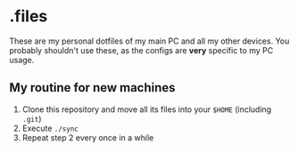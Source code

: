 # .files
These are my personal dotfiles of my main PC and all my other devices. You probably shouldn't use these, as the configs are **very** specific to my PC usage.

## My routine for new machines
1. Clone this repository and move all its files into your `$HOME` (including `.git`)
2. Execute `./sync`
3. Repeat step 2 every once in a while
